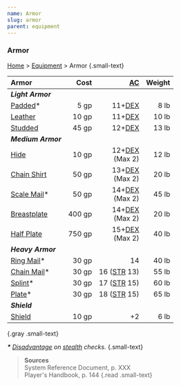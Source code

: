 ```yaml
---
name: Armor
slug: armor
parent: equipment
---
```

### Armor
[Home](dm-operations-center) > [Equipment](equipment-menu) > Armor {.small-text}

| Armor                                  | Cost   | [AC](armor-class)                | Weight   |
| :------------------------------------- | -----: | -------------------------------: | -------: |
| ***Light Armor***                                                                          ||||
| [Padded](/item/padded)*                |   5 gp |              11+[DEX](dexterity) |     8 lb |
| [Leather](/item/leather)               |  10 gp |              11+[DEX](dexterity) |    10 lb |
| [Studded](/item/studded-leather)       |  45 gp |              12+[DEX](dexterity) |    13 lb |
| ***Medium Armor***                                                                         ||||
| [Hide](/item/hide)                     |  10 gp | 12+[DEX](dexterity)<br/> (Max 2) |    12 lb |
| [Chain Shirt](/item/chain-shirt)       |  50 gp | 13+[DEX](dexterity)<br/> (Max 2) |    20 lb |
| [Scale Mail](/item/scale-mail)*        |  50 gp | 14+[DEX](dexterity)<br/> (Max 2) |    45 lb |
| [Breastplate](/item/breastplate)       | 400 gp | 14+[DEX](dexterity)<br/> (Max 2) |    20 lb |
| [Half Plate](/item/half-plate)         | 750 gp | 15+[DEX](dexterity)<br/> (Max 2) |    40 lb |
| ***Heavy Armor***                                                                          ||||
| [Ring Mail](/item/ring-mail)*          |  30 gp |                               14 |    40 lb |
| [Chain Mail](/item/chain-mail)*        |  30 gp |          16 ([STR](strength) 13) |    55 lb |
| [Splint](/item/splint)*                |  30 gp |          17 ([STR](strength) 15) |    60 lb |
| [Plate](/item/plate)*                  |  30 gp |          18 ([STR](strength) 15) |    65 lb |
| ***Shield***                                                                               ||||
| [Shield](/item/shield)                 |  10 gp |                               +2 |     6 lb |
{.gray .small-text}

***\*** [Disadvantage](advantage-and-disadvantage) on [stealth](stealth) checks.* {.small-text}

> **Sources** <br/>
> System Reference Document, p. XXX<br/>
> Player's Handbook, p. 144
{.read .small-text}